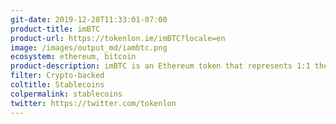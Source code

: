 ```yaml
---
git-date: 2019-12-28T11:33:01-07:00
product-title: imBTC
product-url: https://tokenlon.im/imBTC?locale=en
image: /images/output_md/iambtc.png
ecosystem: ethereum, bitcoin
product-description: imBTC is an Ethereum token that represents 1:1 the value of bitcoin.
filter: Crypto-backed
coltitle: Stablecoins
colpermalink: stablecoins
twitter: https://twitter.com/tokenlon
---
```

